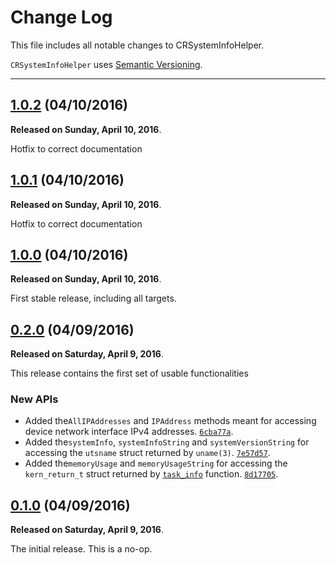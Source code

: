 # Change Log

This file includes all notable changes to CRSystemInfoHelper.

`CRSystemInfoHelper` uses [Semantic Versioning](http://semver.org/).

---

## [1.0.2](https://github.com/thecatalinstan/CRSystemInfoHelper/releases/tag/1.0.2) (04/10/2016)

**Released on Sunday, April 10, 2016**.

Hotfix to correct documentation

## [1.0.1](https://github.com/thecatalinstan/CRSystemInfoHelper/releases/tag/1.0.1) (04/10/2016)

**Released on Sunday, April 10, 2016**.

Hotfix to correct documentation

## [1.0.0](https://github.com/thecatalinstan/CRSystemInfoHelper/releases/tag/1.0.0) (04/10/2016)

**Released on Sunday, April 10, 2016**.

First stable release, including all targets.

## [0.2.0](https://github.com/thecatalinstan/CRSystemInfoHelper/releases/tag/0.2.0) (04/09/2016)

**Released on Saturday, April 9, 2016**.

This release contains the first set of usable functionalities

### New APIs

* Added the`AllIPAddresses` and `IPAddress` methods meant for accessing device network interface IPv4 addresses. [`6cba77a`](https://github.com/thecatalinstan/CRSystemInfoHelper/commit/6cba77a5be4ad393479cd1c2cc36c7f71ad2826e).
* Added the`systemInfo`, `systemInfoString` and `systemVersionString` for accessing the `utsname` struct returned by `uname(3)`. [`7e57d57`](https://github.com/thecatalinstan/CRSystemInfoHelper/commit/7e57d57b5e4047d5896b389999faece7ac392b80).
* Added the`memoryUsage` and `memoryUsageString` for accessing the `kern_return_t` struct returned by [`task_info`](https://www.gnu.org/software/hurd/gnumach-doc/Task-Information.html) function. [`8d17705`](https://github.com/thecatalinstan/CRSystemInfoHelper/commit/8d1770576ee37f49850c6727a0ec98bf08d7ec2e).

## [0.1.0](https://github.com/thecatalinstan/CRSystemInfoHelper/releases/tag/0.1.0) (04/09/2016)

**Released on Saturday, April 9, 2016**.

The initial release. This is a no-op.
